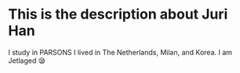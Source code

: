 # This is the description about Juri Han
I study in PARSONS
I lived in The Netherlands, Milan, and Korea.
I am Jetlaged :sleepy:
